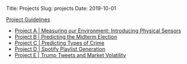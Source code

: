 Title: Projects
Slug: projects
Date: 2019-10-01

<style>
pre {
  background-color: #F5F5F5;
  display: block;
  font-family: monospace;
  font-size: 14px;
  white-space: pre;
  border-color: #999999;
  border-width: 1px;
  border-style: solid;
  border-radius: 6px;
  margin: 1em 0;
  padding: 5px;
  white-space: pre-wrap;
}
.containerMain {
    display: flex;
    width: 100%;
    height: 300px;
}
</style>

[Project Guidelines]({attach}../projects/ProjectGuidelines.pdf)


- [Project A | Measuring our Environment: Introducing Physical Sensors]({attach}../projects/Measuring_Environment.pdf)
- [Project B | Predicting the Midterm Election]({attach}../projects/MidtermElections.pdf)
- [Project C | Predicting Types of Crime]({attach}../projects/Predicting_Types_of_Crime.pdf)
- [Project D | Spotify Playlist Generation]({attach}../projects/Spotify.pdf)
- [Project E | Trump Tweets and Market Volatility]({attach}../projects/Trump_Tweets.pdf)

